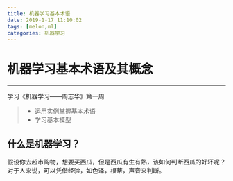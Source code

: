 ```yaml
---
title: 机器学习基本术语
date: 2019-1-17 11:10:02
tags: [melon,ml]
categories: 机器学习
---
```


# 机器学习基本术语及其概念
------
学习《机器学习——周志华》第一周

> * 运用实例掌握基本术语
> * 学习基本模型

## 什么是机器学习？
假设你去超市购物，想要买西瓜，但是西瓜有生有熟，该如何判断西瓜的好坏呢？对于人来说，可以凭借经验，如色泽，根蒂，声音来判断。